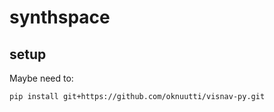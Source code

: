 # synthspace

## setup

Maybe need to:
```
pip install git+https://github.com/oknuutti/visnav-py.git
```


